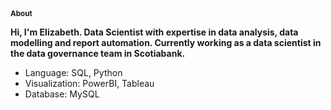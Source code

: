 <head>
  <link rel="stylesheet" href="https://cdnjs.cloudflare.com/ajax/libs/font-awesome/5.15.4/css/all.min.css">
</head>



<h1 style="font-size: smaller;">About
  <a href="mailto:lizsyeo@gmail.com"><i class="fas fa-envelope"></i></a>
  <a href="https://github.com/lizsyeo" target="_blank"><i class="fab fa-github"></i></a>
  <a href="https://www.linkedin.com/in/lizsyeo" target="_blank"><i class="fab fa-linkedin"></i></a>
</h1>


**Hi, I'm Elizabeth. Data Scientist with expertise in data analysis, data modelling and report automation. Currently working as a data scientist in the data governance team in Scotiabank.**  



- Language: SQL, Python
- Visualization: PowerBI, Tableau
- Database: MySQL


<link rel="stylesheet" href="/assets/css/main.css">
